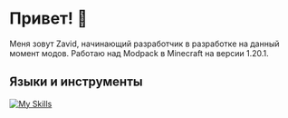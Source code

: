 # Привет! 👋
Меня зовут Zavid, начинающий разработчик в разработке на данный момент модов. Работаю над Modpack в Minecraft на версии 1.20.1. 

## Языки и инструменты
[![My Skills](https://skillicons.dev/icons?i=java,gradle,idea&theme=night)](https://skillicons.dev)


